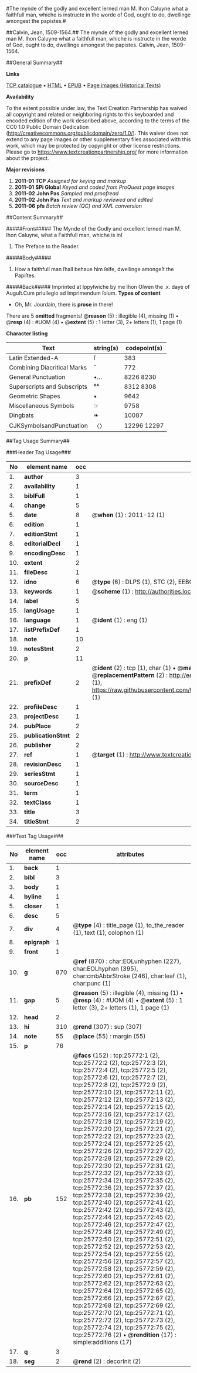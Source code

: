 #The mynde of the godly and excellent lerned man M. Ihon Caluyne what a faithfull man, whiche is instructe in the worde of God, ought to do, dwellinge amongest the papistes.#

##Calvin, Jean, 1509-1564.##
The mynde of the godly and excellent lerned man M. Ihon Caluyne what a faithfull man, whiche is instructe in the worde of God, ought to do, dwellinge amongest the papistes.
Calvin, Jean, 1509-1564.

##General Summary##

**Links**

[TCP catalogue](http://www.ota.ox.ac.uk/tcp/)  • 
[HTML](http://tei.it.ox.ac.uk/tcp/Texts-HTML/free/A17/A17688.html)  • 
[EPUB](http://tei.it.ox.ac.uk/tcp/Texts-EPUB/free/A17/A17688.epub) • 
[Page images (Historical Texts)](https://historicaltexts.jisc.ac.uk/eebo-22831116e)

**Availability**

To the extent possible under law, the Text Creation Partnership has waived all copyright and related or neighboring rights to this keyboarded and encoded edition of the work described above, according to the terms of the CC0 1.0 Public Domain Dedication (http://creativecommons.org/publicdomain/zero/1.0/). This waiver does not extend to any page images or other supplementary files associated with this work, which may be protected by copyright or other license restrictions. Please go to https://www.textcreationpartnership.org/ for more information about the project.

**Major revisions**

1. __2011-01__ __TCP__ *Assigned for keying and markup*
1. __2011-01__ __SPi Global__ *Keyed and coded from ProQuest page images*
1. __2011-02__ __John Pas__ *Sampled and proofread*
1. __2011-02__ __John Pas__ *Text and markup reviewed and edited*
1. __2011-06__ __pfs__ *Batch review (QC) and XML conversion*

##Content Summary##

#####Front#####
The Mynde of the Godly and excellent lerned man M. Ihon Caluyne, what a Faithfull man, whiche is inſ
1. The Preface to the Reader.

#####Body#####

1. How a faithfull man ſhall behaue him ſelfe, dwellinge amongeſt the Papiſtes.

#####Back#####
Imprinted at Ippyſwiche by me Ihon Oſwen the .x. daye of Auguſt.Cum priuilegio ad Imprimendum ſolum.
**Types of content**

  * Oh, Mr. Jourdain, there is **prose** in there!

There are 5 **omitted** fragments! 
 @__reason__ (5) : illegible (4), missing (1)  •  @__resp__ (4) : #UOM (4)  •  @__extent__ (5) : 1 letter (3), 2+ letters (1), 1 page (1)

**Character listing**


|Text|string(s)|codepoint(s)|
|---|---|---|
|Latin Extended-A|ſ|383|
|Combining             Diacritical Marks|̄|772|
|General Punctuation|•…|8226 8230|
|Superscripts             and Subscripts|⁸⁴|8312 8308|
|Geometric Shapes|▪|9642|
|Miscellaneous Symbols|☞|9758|
|Dingbats|❧|10087|
|CJKSymbolsandPunctuation|〈〉|12296 12297|

##Tag Usage Summary##

###Header Tag Usage###

|No|element name|occ|attributes|
|---|---|---|---|
|1.|__author__|3||
|2.|__availability__|1||
|3.|__biblFull__|1||
|4.|__change__|5||
|5.|__date__|8| @__when__ (1) : 2011-12 (1)|
|6.|__edition__|1||
|7.|__editionStmt__|1||
|8.|__editorialDecl__|1||
|9.|__encodingDesc__|1||
|10.|__extent__|2||
|11.|__fileDesc__|1||
|12.|__idno__|6| @__type__ (6) : DLPS (1), STC (2), EEBO-CITATION (1), OCLC (1), VID (1)|
|13.|__keywords__|1| @__scheme__ (1) : http://authorities.loc.gov/ (1)|
|14.|__label__|5||
|15.|__langUsage__|1||
|16.|__language__|1| @__ident__ (1) : eng (1)|
|17.|__listPrefixDef__|1||
|18.|__note__|10||
|19.|__notesStmt__|2||
|20.|__p__|11||
|21.|__prefixDef__|2| @__ident__ (2) : tcp (1), char (1)  •  @__matchPattern__ (2) : ([0-9\-]+):([0-9IVX]+) (1), (.+) (1)  •  @__replacementPattern__ (2) : http://eebo.chadwyck.com/downloadtiff?vid=$1&page=$2 (1), https://raw.githubusercontent.com/textcreationpartnership/Texts/master/tcpchars.xml#$1 (1)|
|22.|__profileDesc__|1||
|23.|__projectDesc__|1||
|24.|__pubPlace__|2||
|25.|__publicationStmt__|2||
|26.|__publisher__|2||
|27.|__ref__|1| @__target__ (1) : http://www.textcreationpartnership.org/docs/. (1)|
|28.|__revisionDesc__|1||
|29.|__seriesStmt__|1||
|30.|__sourceDesc__|1||
|31.|__term__|1||
|32.|__textClass__|1||
|33.|__title__|3||
|34.|__titleStmt__|2||


###Text Tag Usage###

|No|element name|occ|attributes|
|---|---|---|---|
|1.|__back__|1||
|2.|__bibl__|3||
|3.|__body__|1||
|4.|__byline__|1||
|5.|__closer__|1||
|6.|__desc__|5||
|7.|__div__|4| @__type__ (4) : title_page (1), to_the_reader (1), text (1), colophon (1)|
|8.|__epigraph__|1||
|9.|__front__|1||
|10.|__g__|870| @__ref__ (870) : char:EOLunhyphen (227), char:EOLhyphen (395), char:cmbAbbrStroke (246), char:leaf (1), char:punc (1)|
|11.|__gap__|5| @__reason__ (5) : illegible (4), missing (1)  •  @__resp__ (4) : #UOM (4)  •  @__extent__ (5) : 1 letter (3), 2+ letters (1), 1 page (1)|
|12.|__head__|2||
|13.|__hi__|310| @__rend__ (307) : sup (307)|
|14.|__note__|55| @__place__ (55) : margin (55)|
|15.|__p__|76||
|16.|__pb__|152| @__facs__ (152) : tcp:25772:1 (2), tcp:25772:2 (2), tcp:25772:3 (2), tcp:25772:4 (2), tcp:25772:5 (2), tcp:25772:6 (2), tcp:25772:7 (2), tcp:25772:8 (2), tcp:25772:9 (2), tcp:25772:10 (2), tcp:25772:11 (2), tcp:25772:12 (2), tcp:25772:13 (2), tcp:25772:14 (2), tcp:25772:15 (2), tcp:25772:16 (2), tcp:25772:17 (2), tcp:25772:18 (2), tcp:25772:19 (2), tcp:25772:20 (2), tcp:25772:21 (2), tcp:25772:22 (2), tcp:25772:23 (2), tcp:25772:24 (2), tcp:25772:25 (2), tcp:25772:26 (2), tcp:25772:27 (2), tcp:25772:28 (2), tcp:25772:29 (2), tcp:25772:30 (2), tcp:25772:31 (2), tcp:25772:32 (2), tcp:25772:33 (2), tcp:25772:34 (2), tcp:25772:35 (2), tcp:25772:36 (2), tcp:25772:37 (2), tcp:25772:38 (2), tcp:25772:39 (2), tcp:25772:40 (2), tcp:25772:41 (2), tcp:25772:42 (2), tcp:25772:43 (2), tcp:25772:44 (2), tcp:25772:45 (2), tcp:25772:46 (2), tcp:25772:47 (2), tcp:25772:48 (2), tcp:25772:49 (2), tcp:25772:50 (2), tcp:25772:51 (2), tcp:25772:52 (2), tcp:25772:53 (2), tcp:25772:54 (2), tcp:25772:55 (2), tcp:25772:56 (2), tcp:25772:57 (2), tcp:25772:58 (2), tcp:25772:59 (2), tcp:25772:60 (2), tcp:25772:61 (2), tcp:25772:62 (2), tcp:25772:63 (2), tcp:25772:64 (2), tcp:25772:65 (2), tcp:25772:66 (2), tcp:25772:67 (2), tcp:25772:68 (2), tcp:25772:69 (2), tcp:25772:70 (2), tcp:25772:71 (2), tcp:25772:72 (2), tcp:25772:73 (2), tcp:25772:74 (2), tcp:25772:75 (2), tcp:25772:76 (2)  •  @__rendition__ (17) : simple:additions (17)|
|17.|__q__|3||
|18.|__seg__|2| @__rend__ (2) : decorInit (2)|
